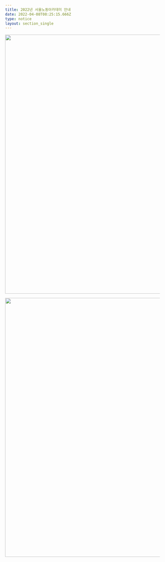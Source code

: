 ```yaml
---
title: 2022년 서울노동아카데미 안내
date: 2022-04-08T08:25:15.666Z
type: notice
layout: section_single
---
```

<p style="text-align: center;"><a href="https://www.seoullabor.or.kr/portal/cnts/selectContents.do?cntnts_id=A1000037" target="_blank" rel="noopener"><img src="https://drive.tiny.cloud/1/engl1s97gj9hrxpoa7eh7z5f05ozxfm1box3nxkh4j7a43ei/a44e0869-0dfe-45d7-8bdd-e5ccd96b0aac" alt="" width="595" height="842" /></a></p>
<p style="text-align: center;"><a href="https://www.seoullabor.or.kr/portal/cnts/selectContents.do?cntnts_id=A1000037" target="_blank" rel="noopener"><img src="https://drive.tiny.cloud/1/engl1s97gj9hrxpoa7eh7z5f05ozxfm1box3nxkh4j7a43ei/e2750827-185a-4a47-880c-7c159d056144" alt="" width="595" height="842" /></a></p>
<p style="text-align: center;">&nbsp;</p>
<p style="text-align: center;">&nbsp;</p>